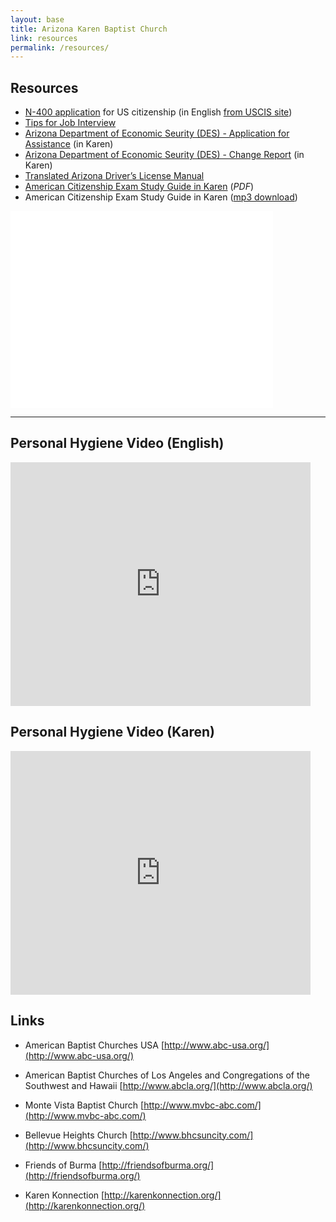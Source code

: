 ```yaml
---
layout: base
title: Arizona Karen Baptist Church
link: resources
permalink: /resources/
---
```


## Resources

- [N-400 application](https://drive.google.com/file/d/0B19u6GPALdafVmJJWS1IR0E0MXM/view?usp=sharing) for US
citizenship (in English [from USCIS site](http://www.uscis.gov/sites/default/files/files/form/n-400.pdf))
- [Tips for Job Interview](https://drive.google.com/file/d/0B7HJd8apZYBtYXNNTkZSZkxuLTA/edit?usp=sharing)
- [Arizona Department of Economic Seurity (DES) - Application for Assistance](https://drive.google.com/file/d/0B7HJd8apZYBtSWJYX2pJM1A1WEk/edit?usp=sharing) (in Karen)
- [Arizona Department of Economic Seurity (DES) - Change Report](https://drive.google.com/file/d/0B7HJd8apZYBtY0Q1OUhuZUZnTkU/edit?usp=sharing) (in Karen)
- [Translated Arizona Driver’s License Manual](https://drive.google.com/file/d/0B7HJd8apZYBtNjktTUZIT0tvREU/edit?usp=sharing)
- [American Citizenship Exam Study Guide in
Karen](https://drive.google.com/file/d/0B7HJd8apZYBtS1FuemZTOXcyLVE/edit?usp=sharing) (*PDF*)
- American Citizenship Exam Study Guide in Karen ([mp3 download](https://soundcloud.com/arizona-karen-baptist-church/us-citizenship-questions-in))


<div class="video-container">
  <iframe width="420" height="315" src="//www.youtube.com/embed/BMbLMn0eR5Q?rel=0" frameborder="0" allowfullscreen></iframe>
</div>

<hr/>

## Personal Hygiene  Video (English)

<div class="video-container">
  <iframe width="480" height="390" src="http://www.youtube.com/embed/zGR-ezP5bxg" frameborder="0" allowfullscreen></iframe>
</div>


## Personal Hygiene  Video (Karen)


<div class="video-container">
  <iframe width="480" height="390" src="http://www.youtube.com/embed/Kta0pp8xe-c" frameborder="0" allowfullscreen></iframe>
</div>


## Links

- American Baptist Churches USA
[http://www.abc-usa.org/](http://www.abc-usa.org/)

- American Baptist Churches of Los Angeles and Congregations of the Southwest and Hawaii
[http://www.abcla.org/](http://www.abcla.org/)

- Monte Vista Baptist Church
[http://www.mvbc-abc.com/](http://www.mvbc-abc.com/)

- Bellevue Heights Church
[http://www.bhcsuncity.com/](http://www.bhcsuncity.com/)

- Friends of Burma
[http://friendsofburma.org/](http://friendsofburma.org/)

- Karen Konnection
[http://karenkonnection.org/](http://karenkonnection.org/)

